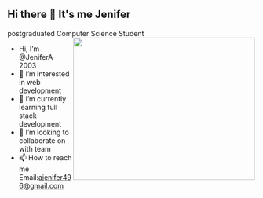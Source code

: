 ## Hi there 👋 It's me Jenifer

postgraduated Computer Science Student
<img align="right" width="370" height="290" src="https://www.google.com/search?q=a+girl+working+in+laptop+animated+gif&sca_esv=421ba18e911069c2&rlz=1C1YTUH_enIN1034IN1034&udm=2&biw=1242&bih=583&sxsrf=AE3TifNsbk2JxPQ7q-yZfs1wGJibYSTCCw%3A1751689518740&ei=LqloaOv-LJqd4-EPyru9qQk&ved=0ahUKEwjrzZX876SOAxWazjgGHcpdL5UQ4dUDCBE&uact=5&oq=a+girl+working+in+laptop+animated+gif&gs_lp=EgNpbWciJWEgZ2lybCB3b3JraW5nIGluIGxhcHRvcCBhbmltYXRlZCBnaWZIrhJQhwlY6g9wAXgAkAEAmAG6AaAB6wOqAQMwLjO4AQPIAQD4AQGYAgCgAgCYAwCIBgGSBwCgB4cBsgcAuAcAwgcAyAcA&sclient=img#vhid=tsOnefSNYqyGmM&vssid=mosaic">



-  Hi, I’m @JeniferA-2003
- 👀 I’m interested in web development
- 🌱 I’m currently learning full stack development
- 💞️ I’m looking to collaborate on with team 
- 📫 How to reach me Email:ajenifer496@gmail.com


<!---
JeniferA-2003/JeniferA-2003 is a ✨ special ✨ repository because its `README.md` (this file) appears on your GitHub profile.
You can click the Preview link to take a look at your changes.
--->
